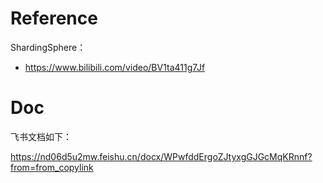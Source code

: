 # Reference

ShardingSphere：

* https://www.bilibili.com/video/BV1ta411g7Jf


# Doc

飞书文档如下：

https://nd06d5u2mw.feishu.cn/docx/WPwfddErgoZJtyxgGJGcMqKRnnf?from=from_copylink